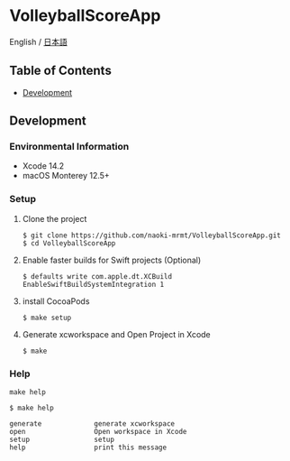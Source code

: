 # VolleyballScoreApp
English / [日本語](./README-ja.md)

## Table of Contents
- [Development](#Development)

## Development

### Environmental Information
- Xcode 14.2
- macOS Monterey 12.5+

### Setup
1. Clone the project
    ```shell
    $ git clone https://github.com/naoki-mrmt/VolleyballScoreApp.git
    $ cd VolleyballScoreApp
    ```
2. Enable faster builds for Swift projects (Optional)
    ```shell
    $ defaults write com.apple.dt.XCBuild EnableSwiftBuildSystemIntegration 1
    ```
3. install CocoaPods
    ```shell
    $ make setup
    ```
4. Generate xcworkspace and Open Project in Xcode
    ```shell
    $ make
    ```

### Help
`make help`

```shell
$ make help

generate             generate xcworkspace
open                 Open workspace in Xcode
setup                setup
help                 print this message
```


